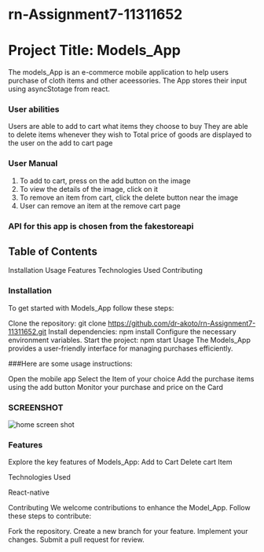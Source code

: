 # rn-Assignment7-11311652 

# Project Title: Models_App
The models_App is an e-commerce mobile application to help users  purchase of cloth items and other aceessories. The App stores their input using asyncStotage from react.

### User abilities
Users are able to add to cart what items they choose to buy
They are able to delete items whenever they wish to
Total price of goods are displayed to the user on the add to cart page

### User Manual
1. To add to cart, press on the add button on the image
2. To view the details of the image, click on it
3. To remove an item from cart, click the delete button near the image
4. User can remove an item at the remove cart page

### API for this app is chosen from the fakestoreapi 

## Table of Contents
Installation
Usage
Features
Technologies Used
Contributing



### Installation
To get started with Models_App follow these steps:

Clone the repository:
git clone https://github.com/dr-akoto/rn-Assignment7-11311652.git
Install dependencies:
npm install
Configure the necessary environment variables.
Start the project:
npm start
Usage
The Models_App provides a user-friendly interface for managing purchases efficiently.

###Here are some usage instructions:

Open the mobile app
Select the Item of your choice 
Add the purchase items using the add button
Monitor your purchase and price on the Card 

### SCREENSHOT
![home screen shot](https://github.com/user-attachments/assets/589d9f72-490c-409c-9b3c-0cabc7abcb70)

### Features
Explore the key features of Models_App:
Add to Cart
Delete cart Item


Technologies Used

React-native

Contributing
We welcome contributions to enhance the Model_App. Follow these steps to contribute:

Fork the repository.
Create a new branch for your feature.
Implement your changes.
Submit a pull request for review.
